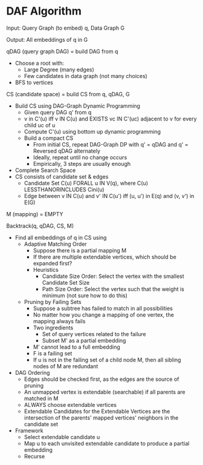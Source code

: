 # DAF Algorithm

Input: Query Graph (to embed) q, Data Graph G

Output: All embeddings of q in G

qDAG (query graph DAG) = build DAG from q

- Choose a root with:
  - Large Degree (many edges)
  - Few candidates in data graph (not many choices)
- BFS to vertices

CS (candidate space) = build CS from q, qDAG, G

- Build CS using DAG-Graph Dynamic Programming
  - Given query DAG q' from q
  - v in C'(u) iff v IN C(u) and EXISTS vc IN C'(uc) adjacent to v for every child uc of u
  - Compute C'(u) using bottom up dynamic programming
  - Build a compact CS
    - From initial CS, repeat DAG-Graph DP with q' = qDAG and q' = Reversed qDAG alternately
    - Ideally, repeat until no change occurs
    - Empirically, 3 steps are usually enough
- Complete Search Space
- CS consists of candidate set & edges
  - Candidate Set C(u) FORALL u IN V(q), where C(u) LESSTHANORINCLUDES Cini(u)
  - Edge between v IN C(u) and v' IN C(u') iff (u, u') in E(q) and (v, v') in E(G)

M (mapping) = EMPTY

Backtrack(q, qDAG, CS, M)

- Find all embeddings of q in CS using
  - Adaptive Matching Order
    - Suppose there is a partial mapping M
    - If there are multiple extendable vertices, which should be expanded first?
    - Heuristics
      - Candidate Size Order: Select the vertex with the smallest Candidate Set Size
      - Path Size Order: Select the vertex such that the weight is minimum (not sure
        how to do this)
  - Pruning by Failing Sets
    - Suppose a subtree has failed to match in all possibilities
    - No matter how you change a mapping of one vertex, the mapping always fails
    - Two ingredients
      - Set of query vertices related to the failure
      - Subset M' as a partial embedding
    - M' cannot lead to a full embedding
    - F is a failing set
    - If u is not in the failing set of a child node M, then all sibling nodes of M
      are redundant
- DAG Ordering
  - Edges should be checked first, as the edges are the source of pruning
  - An unmapped vertex is extendable (searchable) if all parents are matched in M
  - ALWAYS choose extendable vertices
  - Extendable Candidates for the Extendable Vertices are the intersection of the
    parents' mapped vertices' neighbors in the candidate set
- Framework
  - Select extendable candidate u
  - Map u to each unvisited extendable candidate to produce a partial embedding
  - Recurse
